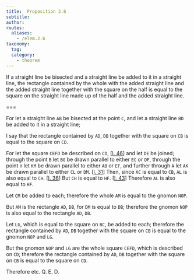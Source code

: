 ```yaml
---
title:  Proposition 2.6
subtitle: 
author:
routes:
  aliases:
    - /elem.2.6
taxonomy:
  tag:
  category:
    - theorem
---
```


If a straight line be bisected and a straight line be added to it in a straight line, the rectangle contained by the whole with the added straight line and the added straight line together with the square on the half is equal to the square on the straight line made up of the half and the added straight line.

===

For let a straight line `AB` be bisected at the point `C`, and let a straight line `BD` be added to it in a straight line;

I say that the rectangle contained by `AD`, `DB` together with the square on `CB` is equal to the square on `CD`.

For let the square `CEFD` be described on `CD`, [<a href="/elem.1.46">I. 46</a>] and let `DE` be joined; through the point `B` let `BG` be drawn parallel to either `EC` or `DF`, <pb n="386"/>through the point `H` let `KM` be drawn parallel to either `AB` or `EF`, and further through `A` let `AK` be drawn parallel to either `CL` or `DM`. [<a href="/elem.1.31">I. 31</a>] 
<span class="center">Then, since `AC` is equal to `CB`, `AL` is also equal to `CH`. [<a href="/elem.1.36">I. 36</a>]</span> But `CH` is equal to `HF`. [<a href="/elem.1.43">I. 43</a>] <span class="center">Therefore `AL` is also equal to `HF`.</span>

Let `CM` be added to each; <span class="center">therefore the whole `AM` is equal to the gnomon `NOP`.</span>

But `AM` is the rectangle `AD`, `DB`, <span class="center">for `DM` is equal to `DB`; therefore the gnomon `NOP` is also equal to the rectangle `AD`, `DB`.</span>

Let `LG`, which is equal to the square on `BC`, be added to each; <span class="center">therefore the rectangle contained by `AD`, `DB` together with the square on `CB` is equal to the gnomon `NOP` and `LG`.</span>

But the gnomon `NOP` and `LG` are the whole square `CEFD`, which is described on `CD`; <span class="center">therefore the rectangle contained by `AD`, `DB` together with the square on `CB` is equal to the square on `CD`.</span>

Therefore etc. Q. E. D.
